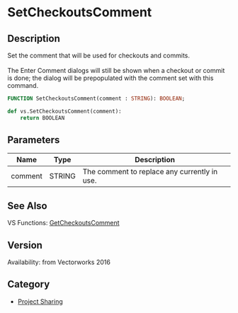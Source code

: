 # SetCheckoutsComment

## Description
Set the comment that will be used for checkouts and commits.<BR>
<BR>
The Enter Comment dialogs will still be shown when a checkout or commit is done; the dialog will be prepopulated with the comment set with this command.

```pascal
FUNCTION SetCheckoutsComment(comment : STRING): BOOLEAN;
```

```python
def vs.SetCheckoutsComment(comment):
    return BOOLEAN
```

## Parameters
|Name|Type|Description|
|---|---|---|
|comment|STRING|The comment to replace any currently in use.|

## See Also
VS Functions:
[GetCheckoutsComment](GetCheckoutsComment.md)

## Version
Availability: from Vectorworks 2016

## Category
* [Project Sharing](../Categories/Project%20Sharing.md)
